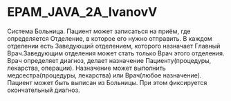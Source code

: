 # EPAM_JAVA_2A_IvanovV
Система Больница. Пациент может записаться на приём, где определяется Отделение, в которое его нужно отправить. В каждом отделении есть Заведующий отделением, которого назначает Главный Врач.Заведующим отделения может стать только Врач этого отделения. Врач определяет диагноз, делает назначение Пациенту(процедуры, лекарства, операции). Назначение может выполнить медсестра(процедуры, лекарства) или Врач(любое назначение). Пациент может быть выписан из Больницы. При этом фиксируется окончательный диагноз.
